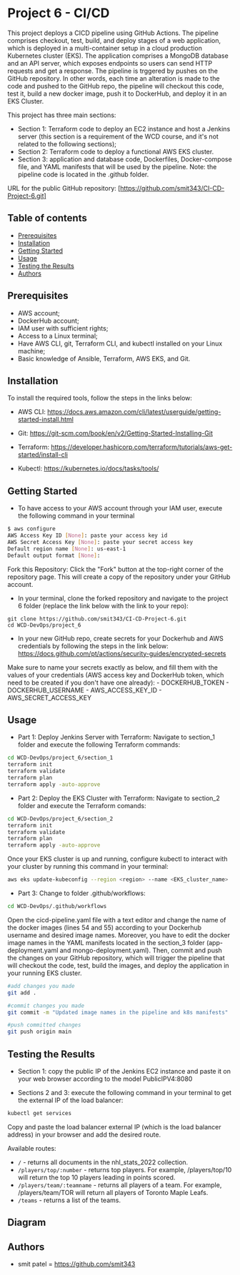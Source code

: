 # Project 6 - CI/CD
This project deploys a CICD pipeline using GitHub Actions. The pipeline comprises checkout, test, build, and deploy stages of a web application, which is deployed in a multi-container setup in a cloud production Kubernetes cluster (EKS). The application comprises a MongoDB database and an API server, which exposes endpoints so users can send HTTP requests and get a response. 
The pipeline is trggered by pushes on the GitHub repository. In other words, each time an alteration is made to the code and pushed to the GitHub repo, the pipeline will checkout this code, test it, build a new docker image, push it to DockerHub, and deploy it in an EKS Cluster.

This project has three main sections:
- Section 1: Terraform code to deploy an EC2 instance and host a Jenkins server (this section is a requirement of the WCD course, and it's not related to the following sections);
- Section 2: Terraform code to deploy a functional AWS EKS cluster.
- Section 3: application and database code, Dockerfiles, Docker-compose file, and YAML manifests that will be used by the pipeline.
Note: the pipeline code is located in the .github folder.

URL for the public GitHub repository: [https://github.com/smit343/CI-CD-Project-6.git]

## Table of contents

- [Prerequisites](#prerequisites)
- [Installation](#installation)
- [Getting Started](#getting-started)
- [Usage](#usage)
- [Testing the Results](#testing-the-results)
- [Authors](#authors)

## Prerequisites

- AWS account;
- DockerHub account;
- IAM user with sufficient rights;
- Access to a Linux terminal;
- Have AWS CLI, git, Terraform CLI, and kubectl installed on your Linux machine;
- Basic knowledge of Ansible, Terraform, AWS EKS, and Git. 

## Installation

To install the required tools, follow the steps in the links below:

- AWS CLI:
https://docs.aws.amazon.com/cli/latest/userguide/getting-started-install.html

- Git:
https://git-scm.com/book/en/v2/Getting-Started-Installing-Git

- Terraform:
https://developer.hashicorp.com/terraform/tutorials/aws-get-started/install-cli

- Kubectl:
https://kubernetes.io/docs/tasks/tools/

## Getting Started

- To have access to your AWS account through your IAM user, execute the following command in your terminal
```sh
$ aws configure
AWS Access Key ID [None]: paste your access key id
AWS Secret Access Key [None]: paste your secret access key
Default region name [None]: us-east-1
Default output format [None]:
```

Fork this Repository:
Click the "Fork" button at the top-right corner of the repository page. This will create a copy of the repository under your GitHub account.

- In your terminal, clone the forked repository and navigate to the project 6 folder (replace the link below with the link to your repo):
```
git clone https://github.com/smit343/CI-CD-Project-6.git
cd WCD-DevOps/project_6
```

- In your new GitHub repo, create secrets for your Dockerhub and AWS credentials by following the steps in the link below:
https://docs.github.com/pt/actions/security-guides/encrypted-secrets

Make sure to name your secrets exactly as below, and fill them with the values of your credentials (AWS access key and DockerHub token, which need to be created if you don't have one already):
    - DOCKERHUB_TOKEN
    - DOCKERHUB_USERNAME
    - AWS_ACCESS_KEY_ID
    - AWS_SECRET_ACCESS_KEY

## Usage

- Part 1: Deploy Jenkins Server with Terraform:
  Navigate to section_1 folder and execute the following Terraform commands:
```sh
cd WCD-DevOps/project_6/section_1
terraform init
terraform validate
terraform plan
terraform apply -auto-approve
```

- Part 2: Deploy the EKS Cluster with Terraform:
    Navigate to section_2 folder and execute the Terraform comands:
```sh
cd WCD-DevOps/project_6/section_2
terraform init
terraform validate
terraform plan
terraform apply -auto-approve
```
Once your EKS cluster is up and running, configure kubectl to interact with your cluster by running this command in your terminal:
```sh
aws eks update-kubeconfig --region <region> --name <EKS_cluster_name>
```

- Part 3:
  Change to folder .github/workflows:
```sh
cd WCD-DevOps/.github/workflows
```
  Open the cicd-pipeline.yaml file with a text editor and change the name of the docker images (lines 54 and 55) according to your Dockerhub username and desired image names. Moreover, you have to edit the docker image names in the YAML manifests located in the section_3 folder (app-deployment.yaml and mongo-deployment.yaml). Then, commit and push the changes on your GitHub repository, which will trigger the pipeline that will checkout the code, test, build the images, and deploy the application in your running EKS cluster.

```sh
#add changes you made
git add .

#commit changes you made
git commit -m "Updated image names in the pipeline and k8s manifests"

#push committed changes 
git push origin main
```

  
## Testing the Results
- Section 1: copy the public IP of the Jenkins EC2 instance and paste it on your web browser according to the model PublicIPV4:8080

- Sections 2 and 3: execute the following command in your terminal to get the external IP of the load balancer:
```sh
kubectl get services
```
Copy and paste the load balancer external IP (which is the load balancer address) in your browser and add the desired route. 

Available routes:

- `/` - returns all documents in the nhl_stats_2022 collection.
- `/players/top/:number` - returns top players. For example, /players/top/10 will return the top 10 players leading in points scored.
- `/players/team/:teamname` - returns all players of a team. For example, /players/team/TOR will return all players of Toronto Maple Leafs.
- `/teams` - returns a list of the teams.

## Diagram



## Authors

- smit patel = https://github.com/smit343